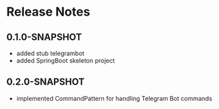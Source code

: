 # Release Notes

## 0.1.0-SNAPSHOT 

* added stub telegrambot
* added SpringBoot skeleton project

## 0.2.0-SNAPSHOT

* implemented CommandPattern for handling Telegram Bot commands  